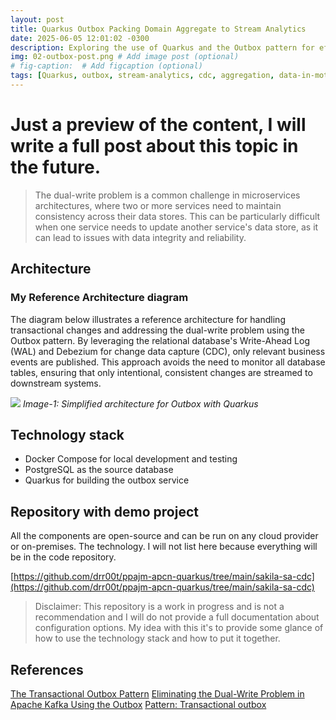 ```yaml
---
layout: post
title: Quarkus Outbox Packing Domain Aggregate to Stream Analytics
date: 2025-06-05 12:01:02 -0300
description: Exploring the use of Quarkus and the Outbox pattern for efficient data streaming and aggregation.
img: 02-outbox-post.png # Add image post (optional)
# fig-caption:  # Add figcaption (optional)
tags: [Quarkus, outbox, stream-analytics, cdc, aggregation, data-in-motion, data-engineering, kafka, debezium, postgresql, data-architecture]
---
```


# **Just a preview of the content, I will write a full post about this topic in the future.**

> The dual-write problem is a common challenge in microservices architectures, where two or more services need to maintain consistency across their data stores. This can be particularly difficult when one service needs to update another service's data store, as it can lead to issues with data integrity and reliability.



## Architecture


### My Reference Architecture diagram
The diagram below illustrates a reference architecture for handling transactional changes and addressing the dual-write problem using the Outbox pattern. By leveraging the relational database's Write-Ahead Log (WAL) and Debezium for change data capture (CDC), only relevant business events are published. This approach avoids the need to monitor all database tables, ensuring that only intentional, consistent changes are streamed to downstream systems.

![]({{site.baseurl}}/assets/img/02-outbox-pattern.png)
_Image-1: Simplified architecture for Outbox with Quarkus_


## Technology stack

- Docker Compose for local development and testing
- PostgreSQL as the source database
- Quarkus for building the outbox service

## Repository with demo project

All the components are open-source and can be run on any cloud provider or on-premises. The technology. I will not list here because everything will be in the code repository.

[https://github.com/drr00t/ppajm-apcn-quarkus/tree/main/sakila-sa-cdc](https://github.com/drr00t/ppajm-apcn-quarkus/tree/main/sakila-sa-cdc)

> Disclaimer: This repository is a work in progress and is not a recommendation and I will do not provide a full documentation about configuration options. My idea with this it's to provide some glance of how to use the technology stack and how to put it together.

## References

[The Transactional Outbox Pattern](https://developer.confluent.io/courses/microservices/the-transactional-outbox-pattern/)
[Eliminating the Dual-Write Problem in Apache Kafka Using the Outbox](https://www.confluent.io/events/kafka-summit-london-2023/eliminating-the-double-write-problem-in-apache-kafka-using-the-outbox/)
[Pattern: Transactional outbox](https://microservices.io/patterns/data/transactional-outbox.html)
